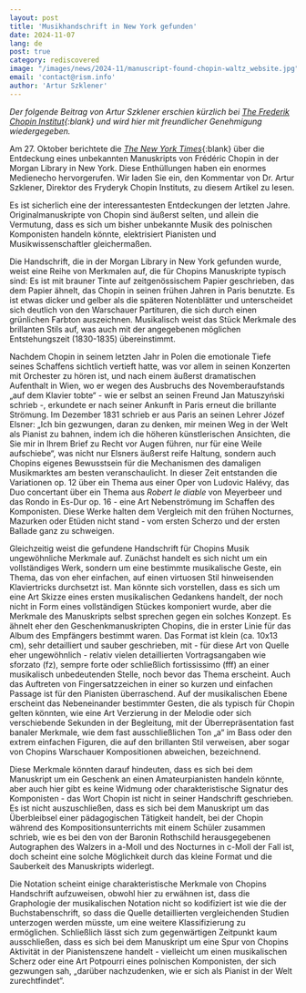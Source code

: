 ```yaml
---
layout: post
title: 'Musikhandschrift in New York gefunden'
date: 2024-11-07
lang: de
post: true
category: rediscovered
image: "/images/news/2024-11/manuscript-found-chopin-waltz_website.jpg"
email: 'contact@rism.info'
author: 'Artur Szklener'
---
```


_Der folgende Beitrag von Artur Szklener erschien kürzlich bei [The Frederik Chopin Institut](https://nifc.pl/en/home/aktualnosci/news/98){:blank} und wird hier mit freundlicher Genehmigung wiedergegeben._

Am 27. Oktober berichtete die [_The New York Times_](https://www.nytimes.com/2024/10/27/arts/music/chopin-waltz-discovery.html?unlocked_article_code=1.VU4.M7gF.XAOAdF7LzrQr&smid=url-share){:blank} über die Entdeckung eines unbekannten Manuskripts von Frédéric Chopin in der Morgan Library in New York. Diese Enthüllungen haben ein enormes Medienecho hervorgerufen. Wir laden Sie ein, den Kommentar von Dr. Artur Szklener, Direktor des Fryderyk Chopin Instituts, zu diesem Artikel zu lesen.

Es ist sicherlich eine der interessantesten Entdeckungen der letzten Jahre. Originalmanuskripte von Chopin sind äußerst selten, und allein die Vermutung, dass es sich um bisher unbekannte Musik des polnischen Komponisten handeln könnte, elektrisiert Pianisten und Musikwissenschaftler gleichermaßen.

Die Handschrift, die in der Morgan Library in New York gefunden wurde, weist eine Reihe von Merkmalen auf, die für Chopins Manuskripte typisch sind: Es ist mit brauner Tinte auf zeitgenössischem Papier geschrieben, das dem Papier ähnelt, das Chopin in seinen frühen Jahren in Paris benutzte. Es ist etwas dicker und gelber als die späteren Notenblätter und unterscheidet sich deutlich von den Warschauer Partituren, die sich durch einen grünlichen Farbton auszeichnen. Musikalisch weist das Stück Merkmale des brillanten Stils auf, was auch mit der angegebenen möglichen Entstehungszeit (1830-1835) übereinstimmt.

Nachdem Chopin in seinem letzten Jahr in Polen die emotionale Tiefe seines Schaffens sichtlich vertieft hatte, was vor allem in seinen Konzerten mit Orchester zu hören ist, und nach einem äußerst dramatischen Aufenthalt in Wien, wo er wegen des Ausbruchs des Novemberaufstands „auf dem Klavier tobte“ - wie er selbst an seinen Freund Jan Matuszyński schrieb -, erkundete er nach seiner Ankunft in Paris erneut die brillante Strömung. Im Dezember 1831 schrieb er aus Paris an seinen Lehrer Józef Elsner: „Ich bin gezwungen, daran zu denken, mir meinen Weg in der Welt als Pianist zu bahnen, indem ich die höheren künstlerischen Ansichten, die Sie mir in Ihrem Brief zu Recht vor Augen führen, nur für eine Weile aufschiebe“, was nicht nur Elsners äußerst reife Haltung, sondern auch Chopins eigenes Bewusstsein für die Mechanismen des damaligen Musikmarktes am besten veranschaulicht. In dieser Zeit entstanden die Variationen op. 12 über ein Thema aus einer Oper von Ludovic Halévy, das Duo concertant über ein Thema aus _Robert le diable_ von Meyerbeer und das Rondo in Es-Dur op. 16 - eine Art Nebenströmung im Schaffen des Komponisten. Diese Werke halten dem Vergleich mit den frühen Nocturnes, Mazurken oder Etüden nicht stand - vom ersten Scherzo und der ersten Ballade ganz zu schweigen.
 
Gleichzeitig weist die gefundene Handschrift für Chopins Musik ungewöhnliche Merkmale auf. Zunächst handelt es sich nicht um ein vollständiges Werk, sondern um eine bestimmte musikalische Geste, ein Thema, das von eher einfachen, auf einen virtuosen Stil hinweisenden Klaviertricks durchsetzt ist. Man könnte sich vorstellen, dass es sich um eine Art Skizze eines ersten musikalischen Gedankens handelt, der noch nicht in Form eines vollständigen Stückes komponiert wurde, aber die Merkmale des Manuskripts selbst sprechen gegen ein solches Konzept. Es ähnelt eher den Geschenkmanuskripten Chopins, die in erster Linie für das Album des Empfängers bestimmt waren. Das Format ist klein (ca. 10x13 cm), sehr detailliert und sauber geschrieben, mit - für diese Art von Quelle eher ungewöhnlich - relativ vielen detaillierten Vortragsangaben wie sforzato (fz), sempre forte oder schließlich fortississimo (fff) an einer musikalisch unbedeutenden Stelle, noch bevor das Thema erscheint. Auch das Auftreten von Fingersatzzeichen in einer so kurzen und einfachen Passage ist für den Pianisten überraschend. Auf der musikalischen Ebene erscheint das Nebeneinander bestimmter Gesten, die als typisch für Chopin gelten könnten, wie eine Art Verzierung in der Melodie oder sich verschiebende Sekunden in der Begleitung, mit der Überrepräsentation fast banaler Merkmale, wie dem fast ausschließlichen Ton „a“ im Bass oder den extrem einfachen Figuren, die auf den brillanten Stil verweisen, aber sogar von Chopins Warschauer Kompositionen abweichen, bezeichnend.

Diese Merkmale könnten darauf hindeuten, dass es sich bei dem Manuskript um ein Geschenk an einen Amateurpianisten handeln könnte, aber auch hier gibt es keine Widmung oder charakteristische Signatur des Komponisten - das Wort Chopin ist nicht in seiner Handschrift geschrieben. Es ist nicht auszuschließen, dass es sich bei dem Manuskript um das Überbleibsel einer pädagogischen Tätigkeit handelt, bei der Chopin während des Kompositionsunterrichts mit einem Schüler zusammen schrieb, wie es bei den von der Baronin Rothschild herausgegebenen Autographen des Walzers in a-Moll und des Nocturnes in c-Moll der Fall ist, doch scheint eine solche Möglichkeit durch das kleine Format und die Sauberkeit des Manuskripts widerlegt.

Die Notation scheint einige charakteristische Merkmale von Chopins Handschrift aufzuweisen, obwohl hier zu erwähnen ist, dass die Graphologie der musikalischen Notation nicht so kodifiziert ist wie die der Buchstabenschrift, so dass die Quelle detaillierten vergleichenden Studien unterzogen werden müsste, um eine weitere Klassifizierung zu ermöglichen. Schließlich lässt sich zum gegenwärtigen Zeitpunkt kaum ausschließen, dass es sich bei dem Manuskript um eine Spur von Chopins Aktivität in der Pianistenszene handelt - vielleicht um einen musikalischen Scherz oder eine Art Potpourri eines polnischen Komponisten, der sich gezwungen sah, „darüber nachzudenken, wie er sich als Pianist in der Welt zurechtfindet“.
